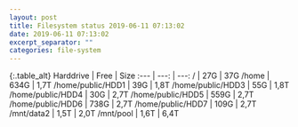 ```yaml
---
layout: post
title: Filesystem status 2019-06-11 07:13:02
date: 2019-06-11 07:13:02
excerpt_separator: ""
categories: file-system
---
```

{:.table_alt}
Harddrive | Free | Size
:--- | ---: | ---:
/ | 27G | 37G
/home | 634G | 1,7T
/home/public/HDD1 | 39G | 1,8T
/home/public/HDD3 | 55G | 1,8T
/home/public/HDD4 | 30G | 2,7T
/home/public/HDD5 | 559G | 2,7T
/home/public/HDD6 | 738G | 2,7T
/home/public/HDD7 | 109G | 2,7T
/mnt/data2 | 1,5T | 2,0T
/mnt/pool | 1,6T | 6,4T
